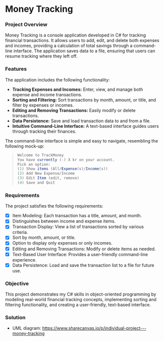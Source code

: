 # Money Tracking

### Project Overview
Money Tracking is a console application developed in C# for tracking financial transactions. It allows users to add, edit, and delete both expenses and incomes, providing a calculation of total savings through a command-line interface. The application saves data to a file, ensuring that users can resume tracking where they left off.

### Features
The application includes the following functionality:

- **Tracking Expenses and Incomes:** Enter, view, and manage both expense and income transactions.
- **Sorting and Filtering:** Sort transactions by month, amount, or title, and filter by expenses or incomes.
- **Editing and Removing Transactions:** Easily modify or delete transactions.
- **Data Persistence:** Save and load transaction data to and from a file.
- **Intuitive Command-Line Interface:** A text-based interface guides users through tracking their finances.

The command-line interface is simple and easy to navigate, resembling the following mock-up:

> ```csharp
> Welcome to TrackMoney
> You have currently (-) X kr on your account.
> Pick an option:
> (1) Show items (All/Expense(s)/Income(s))
> (2) Add New Expense/Income
> (3) Edit Item (edit, remove)
> (4) Save and Quit
> ```

### Requirements
The project satisfies the following requirements:

- [X] Item Modeling: Each transaction has a title, amount, and month.
- [X] Distinguishes between income and expense items.
- [X] Transaction Display: View a list of transactions sorted by various criteria.
- [X] Sort by month, amount, or title.
- [X] Option to display only expenses or only incomes.
- [X] Editing and Removing Transactions: Modify or delete items as needed.
- [X] Text-Based User Interface: Provides a user-friendly command-line experience.
- [X] Data Persistence: Load and save the transaction list to a file for future use.

### Objective
This project demonstrates my C# skills in object-oriented programming by modeling real-world financial tracking concepts, implementing sorting and filtering functionality, and creating a user-friendly, text-based interface.

### Solution

- UML diagram: https://www.sharecanvas.io/p/individual-project---money-tracking
